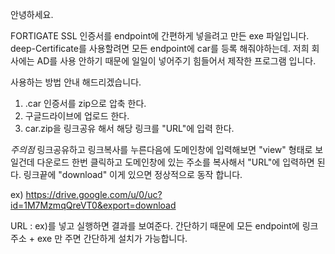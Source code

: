 안녕하세요.

FORTIGATE SSL 인증서를 endpoint에 간편하게 넣을려고 만든 exe 파일입니다.
deep-Certificate를 사용할려면 모든 endpoint에 car를 등록 해줘야하는데.
저희 회사에는 AD를 사용 안하기 때문에 일일이 넣어주기 힘들어서 제작한 프로그램 입니다.

사용하는 방법 안내 해드리겠습니다.

1. .car 인증서를 zip으로 압축 한다. 
2. 구글드라이브에 업로드 한다.
3. car.zip을 링크공유 해서 해당 링크를 "URL"에 입력 한다.

*주의점* 
링크공유하고 링크복사를 누른다음에 도메인창에 입력해보면 "view" 형태로 보일건데 다운로드 한번 클릭하고 도메인창에 있는 주소를 복사해서 "URL"에 입력하면 된다.
링크끝에 "download" 이게 있으면 정상적으로 동작 합니다.

ex) https://drive.google.com/u/0/uc?id=1M7MzmqQreVT0&export=download

URL : ex)를 넣고 실행하면 결과를 보여준다. 간단하기 때문에 모든 endpoint에 링크주소 + exe 만 주면 간단하게 설치가 가능합니다. 
